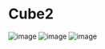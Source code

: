 # Cube2

![image](https://user-images.githubusercontent.com/21956643/148373134-43754eac-186c-4681-b8a7-2ff2f735b115.png)
![image](https://user-images.githubusercontent.com/21956643/148373167-7c3dce3e-4df2-4177-b814-bc58a9f45d53.png)
![image](https://user-images.githubusercontent.com/21956643/148373185-0444de89-de38-4547-97a7-57ad5c782734.png)

